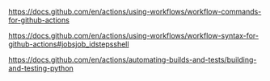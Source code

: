https://docs.github.com/en/actions/using-workflows/workflow-commands-for-github-actions

https://docs.github.com/en/actions/using-workflows/workflow-syntax-for-github-actions#jobsjob_idstepsshell

https://docs.github.com/en/actions/automating-builds-and-tests/building-and-testing-python